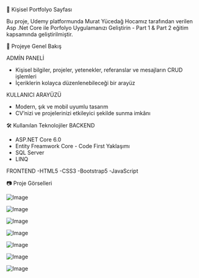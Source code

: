 🚀 Kişisel Portfolyo Sayfası

Bu proje, Udemy platformunda Murat Yücedağ Hocamız tarafından verilen Asp .Net Core ile Porfolyo Uygulamanızı Geliştirin - Part 1 
& Part 2 eğitim kapsamında geliştirilmiştir.

📌 Projeye Genel Bakış

ADMİN PANELİ
- Kişisel bilgiler, projeler, yetenekler, referanslar ve mesajların CRUD işlemleri
- İçeriklerin kolayca düzenlenebileceği bir arayüz

KULLANICI ARAYÜZÜ
- Modern, şık ve mobil uyumlu tasarım
- CV’nizi ve projelerinizi etkileyici şekilde sunma imkânı

🛠️ Kullanılan Teknolojiler
BACKEND
- ASP.NET Core 6.0
- Entity Freamwork Core - Code First Yaklaşımı
- SQL Server
- LINQ

FRONTEND
-HTML5
-CSS3
-Bootstrap5
-JavaScript

📷 Proje Görselleri

![Image](https://github.com/user-attachments/assets/3c38795f-74a3-4b54-ac16-702718e3bf82)

![Image](https://github.com/user-attachments/assets/63396352-195b-4705-952a-e3f714f00a01)

![Image](https://github.com/user-attachments/assets/86636e2c-3952-459a-851b-2c7cecbc23fc)

![Image](https://github.com/user-attachments/assets/fefed0b1-759d-455d-ae31-983b5fe411f1)

![Image](https://github.com/user-attachments/assets/61b2b505-0026-4f4e-a96b-4ce3b5f575f8)

![Image](https://github.com/user-attachments/assets/cb7322b7-6243-408d-8557-72af5ad6429c)

![Image](https://github.com/user-attachments/assets/9198e813-c784-451f-a586-5f776ea0d67e)
